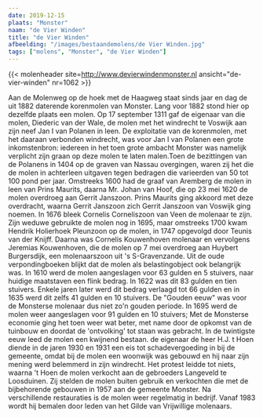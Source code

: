 ```yaml
---
date: 2019-12-15
plaats: "Monster"
naam: "de Vier Winden"
title: "de Vier Winden"
afbeelding: "/images/bestaandemolens/de Vier Winden.jpg"
tags: ["molens", "Monster", "de Vier Winden"]
---
```

{{< molenheader site=http://www.devierwindenmonster.nl ansicht="de-vier-winden" nr=1062 >}}

Aan de Molenweg op de hoek met de Haagweg staat sinds jaar en dag de uit
1882 daterende korenmolen van Monster. Lang voor 1882 stond hier op
dezelfde plaats een molen. Op 17 september 1311 gaf de eigenaar van die
molen, Diederic van der Wale, de molen met het windrecht te Voswijk aan
zijn  neef Jan I van Polanen in leen. De exploitatie van de korenmolen,
met het daaraan verbonden windrecht, was voor Jan I van Polanen een
grote inkomstenbron: iedereen in het toen grote ambacht Monster was
namelijk verplicht zijn graan op deze molen te laten malen.Toen de
bezittingen van de Polanens in 1404 op de graven van Nassau overgingen,
waren zij het die de molen  in achterleen uitgaven tegen bedragen die
varieerden van 50 tot 100 pond per jaar. Omstreeks 1600 had de graaf van
Aremberg de molen in leen van Prins Maurits, daarna Mr. Johan van Hoof,
die op 23 mei 1620 de molen overdroeg aan Gerrit Janszoon. Prins Maurits
ging akkoord met deze overdracht, waarna Gerrit Janszoon zich Gerrit
Janszoon van Voswijk ging noemen. In 1676 bleek Cornelis Corneliszoon
van Veen de molenaar te zijn. Zijn weduwe gebruikte de molen nog in
1695, maar omstreeks 1700 kwam  Hendrik Holierhoek Pleunzoon op de
molen, in 1747 opgevolgd door Teunis van der Knijff. Daarna was Cornelis
Kouwenhoven molenaar en vervolgens Jeremias Kouwenhoven, die de molen op
7 mei overdroeg aan Huybert Burgersdijk, een molenaarszoon uit 's
S-Gravenzande. Uit de oude verpondingboeken blijkt dat de molen als
belastingobject ook belangrijk was. In 1610 werd de molen aangeslagen
voor 63 gulden en 5 stuivers, naar huidige maatstaven een flink bedrag.
In 1622 was dit 83 gulden en tien stuivers. Enkele jaren later werd dit
bedrag verlaagd tot 66 gulden en in 1635 werd dit zelfs 41 gulden en 10
stuivers. De "Gouden eeuw" was voor de Monsterse molenaar dus niet zo'n
gouden periode. In 1695 werd de molen weer aangeslagen voor 91 gulden en
10 stuivers;  Met de Monsterse economie ging het toen weer wat beter,
met name door de opkomst van de tuinbouw en doordat de 'ontvolking' tot
staan was gebracht. In de twintigste eeuw leed de molen een kwijnend
bestaan. de eigenaar de heer H.J. t Hoen diende in de jaren 1930 en 1931
een eis tot schadevergoeding in bij de gemeente, omdat bij de molen een
woonwijk was gebouwd en hij naar zijn mening werd belemmerd in zijn
windrecht. Het protest leidde tot niets, waarna 't Hoen de molen
verkocht aan de gebroeders Langeveld te Loosduinen. Zij stelden de molen
buiten gebruik en verkochten die met de bijbehorende gebouwen in 1957
aan de gemeente Monster. Na verschillende restauraties is de molen weer
regelmatig in bedrijf. Vanaf 1983 wordt hij bemalen door leden van het
Gilde van Vrijwillige molenaars.  
